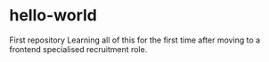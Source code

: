 # hello-world
First repository
Learning all of this for the first time after moving to a frontend specialised recruitment role.
